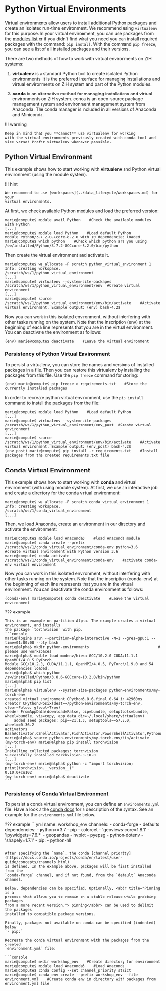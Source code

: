# Python Virtual Environments

Virtual environments allow users to install additional Python packages and
create an isolated run-time environment. We recommend using `virtualenv` for
this purpose. In your virtual environment, you can use packages from the
[modules list](modules.md) or if you didn't find what you need you can install
required packages with the command: `pip install`. With the command
`pip freeze`, you can see a list of all installed packages and their versions.

There are two methods of how to work with virtual environments on ZIH systems:

1. **virtualenv** is a standard Python tool to create isolated Python
environments. It is the preferred interface for managing installations and
virtual environments on ZIH system and part of the Python modules.

2. **conda** is an alternative method for managing installations and
virtual environments on ZIH system. conda is an open-source package
management system and environment management system from Anaconda. The
conda manager is included in all versions of Anaconda and Miniconda.

!!! warning

    Keep in mind that you **cannot** use virtualenv for working
    with the virtual environments previously created with conda tool and
    vice versa! Prefer virtualenv whenever possible.

## Python Virtual Environment

This example shows how to start working with **virtualenv** and Python virtual
environment (using the module system).

!!! hint

    We recommend to use [workspaces](../data_lifecycle/workspaces.md) for your
    virtual environments.

At first, we check available Python modules and load the preferred version:

```console
marie@compute$ module avail Python    #Check the available modules with Python
[...]
marie@compute$ module load Python    #Load default Python
Module Python/3.7 2-GCCcore-8.2.0 with 10 dependencies loaded
marie@compute$ which python    #Check which python are you using
/sw/installed/Python/3.7.2-GCCcore-8.2.0/bin/python
```

Then create the virtual environment and activate it.

```console
marie@compute$ ws_allocate -F scratch python_virtual_environment 1
Info: creating workspace.
/scratch/ws/1/python_virtual_environment
[...]
marie@compute$ virtualenv --system-site-packages /scratch/ws/1/python_virtual_environment/env  #Create virtual environment
[...]
marie@compute$ source /scratch/ws/1/python_virtual_environment/env/bin/activate    #Activate virtual environment. Example output: (env) bash-4.2$
```

Now you can work in this isolated environment, without interfering with other
tasks running on the system. Note that the inscription (env) at the beginning of
each line represents that you are in the virtual environment. You can deactivate
the environment as follows:

```console
(env) marie@compute$ deactivate    #Leave the virtual environment
```

### Persistency of Python Virtual Environment

To persist a virtualenv, you can store the names and versions of installed
packages in a file. Then you can restore this virtualenv by installing the
packages from this file. Use the `pip freeze` command for storing:

```console
(env) marie@compute$ pip freeze > requirements.txt    #Store the currently installed packages
```

In order to recreate python virtual environment, use the `pip install` command to install the packages from the file:

```console
marie@compute$ module load Python    #Load default Python
[...]
marie@compute$ virtualenv --system-site-packages /scratch/ws/1/python_virtual_environment/env_post  #Create virtual environment
[...]
marie@compute$ source /scratch/ws/1/python_virtual_environment/env/bin/activate    #Activate virtual environment. Example output: (env_post) bash-4.2$
(env_post) marie@compute$ pip install -r requirements.txt    #Install packages from the created requirements.txt file
```

## Conda Virtual Environment

This example shows how to start working with **conda** and virtual environment
(with using module system). At first, we use an interactive job and create a
directory for the conda virtual environment:

```console
marie@compute$ ws_allocate -F scratch conda_virtual_environment 1
Info: creating workspace.
/scratch/ws/1/conda_virtual_environment
[...]
```

Then, we load Anaconda, create an environment in our directory and activate the
environment:

```console
marie@compute$ module load Anaconda3    #load Anaconda module
marie@compute$ conda create --prefix /scratch/ws/1/conda_virtual_environment/conda-env python=3.6    #create virtual environment with Python version 3.6
marie@compute$ conda activate /scratch/ws/1/conda_virtual_environment/conda-env    #activate conda-env virtual environment
```

Now you can work in this isolated environment, without interfering with other
tasks running on the system. Note that the inscription (conda-env) at the
beginning of each line represents that you are in the virtual environment. You
can deactivate the conda environment as follows:

```console
(conda-env) marie@compute$ conda deactivate    #Leave the virtual environment
```

??? example

    This is an example on partition Alpha. The example creates a virtual environment, and installs
    the package `torchvision` with pip.
    ```console
    marie@login$ srun --partition=alpha-interactive -N=1 --gres=gpu:1 --time=01:00:00 --pty bash
    marie@alpha$ mkdir python-environments                               # please use workspaces
    marie@alpha$ module load modenv/hiera GCC/10.2.0 CUDA/11.1.1 OpenMPI/4.0.5 PyTorch
    Module GCC/10.2.0, CUDA/11.1.1, OpenMPI/4.0.5, PyTorch/1.9.0 and 54 dependencies loaded.
    marie@alpha$ which python
    /sw/installed/Python/3.8.6-GCCcore-10.2.0/bin/python
    marie@alpha$ pip list
    [...]
    marie@alpha$ virtualenv --system-site-packages python-environments/my-torch-env
    created virtual environment CPython3.8.6.final.0-64 in 42960ms
    creator CPython3Posix(dest=~/python-environments/my-torch-env, clear=False, global=True)
    seeder FromAppData(download=False, pip=bundle, setuptools=bundle, wheel=bundle, via=copy, app_data_dir=~/.local/share/virtualenv)
        added seed packages: pip==21.1.3, setuptools==57.2.0, wheel==0.36.2
    activators BashActivator,CShellActivator,FishActivator,PowerShellActivator,PythonActivator,XonshActivator
    marie@alpha$ source python-environments/my-torch-env/bin/activate
    (my-torch-env) marie@alpha$ pip install torchvision
    [...]
    Installing collected packages: torchvision
    Successfully installed torchvision-0.10.0
    [...]
    (my-torch-env) marie@alpha$ python -c "import torchvision; print(torchvision.__version__)"
    0.10.0+cu102
    (my-torch-env) marie@alpha$ deactivate
    ```

### Persistency of Conda Virtual Environment

To persist a conda virtual environment, you can define an `environments.yml`
file. Have a look a the [conda docs](https://docs.conda.io/projects/conda/en/latest/user-guide/tasks/manage-environments.html?highlight=environment.yml#create-env-file-manually)
for a description of the syntax. See an example for the `environments.yml` file
below.

??? example
    ```yml
    name: workshop_env
    channels:
    - conda-forge
    - defaults
    dependencies:
    - python>=3.7
    - pip
    - colorcet
    - 'geoviews-core=1.8.1'
    - 'ipywidgets=7.6.*'
    - geopandas
    - hvplot
    - pyepsg
    - python-dotenv
    - 'shapely=1.7.1'
    - pip:
        - python-hll

```

After specifying the `name`, the conda [channel priority](https://docs.conda.io/projects/conda/en/latest/user-guide/concepts/channels.html)
is defined. In the example above, packages will be first installed from the
`conda-forge` channel, and if not found, from the `default` Anaconda channel.

Below, dependencies can be specified. Optionally, <abbr title="Pinning is a
process that allows you to remain on a stable release while grabbing packages
from a more recent version."> pinning</abbr> can be used to delimit the packages
installed to compatible package versions.

Finally, packages not available on conda can be specified (indented) below
`- pip:`

Recreate the conda virtual environment with the packages from the created
`environment.yml` file:

```console
marie@compute$ mkdir workshop_env    #Create directory for environment
marie@compute$ module load Anaconda3    #Load Anaconda
marie@compute$ conda config --set channel_priority strict
marie@compute$ conda env create --prefix workshop_env --file environment.yml    #Create conda env in directory with packages from environment.yml file
```
